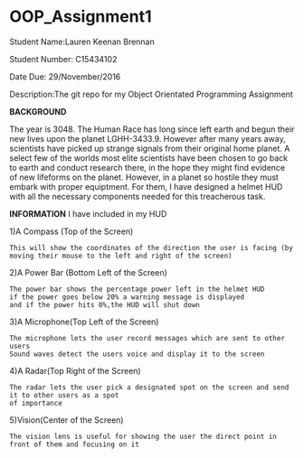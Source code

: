 # OOP_Assignment1

Student Name:Lauren Keenan Brennan

Student Number: C15434102

Date Due: 29/November/2016

Description:The git repo for my Object Orientated Programming Assignment

**BACKGROUND**

The year is 3048. The Human Race has long since left earth and begun their new lives upon the planet LGHH-3433.9.
However after many years away, scientists have picked up strange signals from their original home planet.
A select few of the worlds most elite scientists have been chosen to go back to earth and conduct research there, in the hope
they might find evidence of new lifeforms on the planet.
However, in a planet so hostile they must embark with proper equiptment.
For them, I have designed a helmet HUD with all the necessary components needed for this treacherous task.

**INFORMATION**
I have included in my HUD

1)A Compass (Top of the Screen)

	This will show the coordinates of the direction the user is facing (by moving their mouse to the left and right of the screen)
	
2)A Power Bar (Bottom Left of the Screen)

	The power bar shows the percentage power left in the helmet HUD
	if the power goes below 20% a warning message is displayed
	and if the power hits 0%,the HUD will shut down
	
3)A Microphone(Top Left of the Screen)

	The microphone lets the user record messages which are sent to other users
	Sound waves detect the users voice and display it to the screen
	
4)A Radar(Top Right of the Screen)

	The radar lets the user pick a designated spot on the screen and send it to other users as a spot 
	of importance
	
5)Vision(Center of the Screen)

	The vision lens is useful for showing the user the direct point in front of them and focusing on it
	